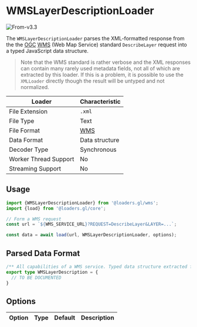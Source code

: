 # WMSLayerDescriptionLoader

<p class="badges">
  <img src="https://img.shields.io/badge/From-v3.3-blue.svg?style=flat-square" alt="From-v3.3" />
</p>

The `WMSLayerDescriptionLoader` parses the XML-formatted response from the 
the [OGC](https://www.opengeospatial.org/) [WMS](https://www.ogc.org/standards/wms) (Web Map Service) standard `DescribeLayer` request into a typed JavaScript data structure.

> Note that the WMS standard is rather verbose and the XML responses can contain many rarely used metadata fields, not all of which are extracted by this loader. If this is a problem, it is possible to use the `XMLLoader` directly though the result will be untyped and not normalized.

| Loader                | Characteristic                                       |
| --------------------- | ---------------------------------------------------- |
| File Extension        | `.xml`                                               |
| File Type             | Text                                                 |
| File Format           | [WMS](https://en.wikipedia.org/wiki/Web_Map_Service) |
| Data Format           | Data structure         |
| Decoder Type          | Synchronous                                          |
| Worker Thread Support | No                                                  |
| Streaming Support     | No                                                   |

## Usage

```js
import {WMSLayerDescriptionLoader} from '@loaders.gl/wms';
import {load} from '@loaders.gl/core';

// Form a WMS request
const url = `${WMS_SERVICE_URL}?REQUEST=DescribeLayer&LAYER=...`;

const data = await load(url, WMSLayerDescriptionLoader, options);
```

## Parsed Data Format

```typescript
/** All capabilities of a WMS service. Typed data structure extracted from XML */
export type WMSLayerDescription = {
  // TO BE DOCUMENTED
}
```

## Options

| Option | Type | Default | Description |
| ------ | ---- | ------- | ----------- |
